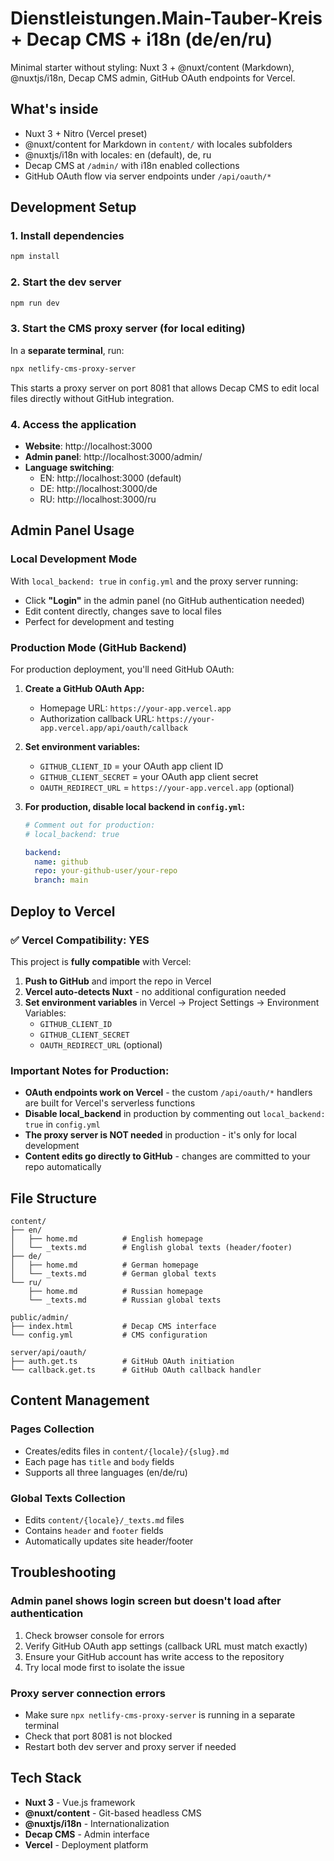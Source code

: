 #  Dienstleistungen.Main-Tauber-Kreis + Decap CMS + i18n (de/en/ru)

Minimal starter without styling: Nuxt 3 + @nuxt/content (Markdown), @nuxtjs/i18n, Decap CMS admin, GitHub OAuth endpoints for Vercel.

## What's inside

- Nuxt 3 + Nitro (Vercel preset)
- @nuxt/content for Markdown in `content/` with locales subfolders
- @nuxtjs/i18n with locales: en (default), de, ru
- Decap CMS at `/admin/` with i18n enabled collections
- GitHub OAuth flow via server endpoints under `/api/oauth/*`

## Development Setup

### 1. Install dependencies

```bash
npm install
```

### 2. Start the dev server

```bash
npm run dev
```

### 3. Start the CMS proxy server (for local editing)

In a **separate terminal**, run:

```bash
npx netlify-cms-proxy-server
```

This starts a proxy server on port 8081 that allows Decap CMS to edit local files directly without GitHub integration.

### 4. Access the application

- **Website**: http://localhost:3000
- **Admin panel**: http://localhost:3000/admin/
- **Language switching**:
  - EN: http://localhost:3000 (default)
  - DE: http://localhost:3000/de
  - RU: http://localhost:3000/ru

## Admin Panel Usage

### Local Development Mode

With `local_backend: true` in `config.yml` and the proxy server running:

- Click **"Login"** in the admin panel (no GitHub authentication needed)
- Edit content directly, changes save to local files
- Perfect for development and testing

### Production Mode (GitHub Backend)

For production deployment, you'll need GitHub OAuth:

1. **Create a GitHub OAuth App:**

   - Homepage URL: `https://your-app.vercel.app`
   - Authorization callback URL: `https://your-app.vercel.app/api/oauth/callback`
2. **Set environment variables:**

   - `GITHUB_CLIENT_ID` = your OAuth app client ID
   - `GITHUB_CLIENT_SECRET` = your OAuth app client secret
   - `OAUTH_REDIRECT_URL` = `https://your-app.vercel.app` (optional)
3. **For production, disable local backend in `config.yml`:**

   ```yaml
   # Comment out for production:
   # local_backend: true

   backend:
     name: github
     repo: your-github-user/your-repo
     branch: main
   ```

## Deploy to Vercel

### ✅ **Vercel Compatibility: YES**

This project is **fully compatible** with Vercel:

1. **Push to GitHub** and import the repo in Vercel
2. **Vercel auto-detects Nuxt** - no additional configuration needed
3. **Set environment variables** in Vercel → Project Settings → Environment Variables:
   - `GITHUB_CLIENT_ID`
   - `GITHUB_CLIENT_SECRET`
   - `OAUTH_REDIRECT_URL` (optional)

### Important Notes for Production:

- **OAuth endpoints work on Vercel** - the custom `/api/oauth/*` handlers are built for Vercel's serverless functions
- **Disable local_backend** in production by commenting out `local_backend: true` in `config.yml`
- **The proxy server is NOT needed** in production - it's only for local development
- **Content edits go directly to GitHub** - changes are committed to your repo automatically

## File Structure

```
content/
├── en/
│   ├── home.md          # English homepage
│   └── _texts.md        # English global texts (header/footer)
├── de/
│   ├── home.md          # German homepage  
│   └── _texts.md        # German global texts
└── ru/
    ├── home.md          # Russian homepage
    └── _texts.md        # Russian global texts

public/admin/
├── index.html           # Decap CMS interface
└── config.yml           # CMS configuration

server/api/oauth/
├── auth.get.ts          # GitHub OAuth initiation
└── callback.get.ts      # GitHub OAuth callback handler
```

## Content Management

### Pages Collection

- Creates/edits files in `content/{locale}/{slug}.md`
- Each page has `title` and `body` fields
- Supports all three languages (en/de/ru)

### Global Texts Collection

- Edits `content/{locale}/_texts.md` files
- Contains `header` and `footer` fields
- Automatically updates site header/footer

## Troubleshooting

### Admin panel shows login screen but doesn't load after authentication

1. Check browser console for errors
2. Verify GitHub OAuth app settings (callback URL must match exactly)
3. Ensure your GitHub account has write access to the repository
4. Try local mode first to isolate the issue

### Proxy server connection errors

- Make sure `npx netlify-cms-proxy-server` is running in a separate terminal
- Check that port 8081 is not blocked
- Restart both dev server and proxy server if needed

## Tech Stack

- **Nuxt 3** - Vue.js framework
- **@nuxt/content** - Git-based headless CMS
- **@nuxtjs/i18n** - Internationalization
- **Decap CMS** - Admin interface
- **Vercel** - Deployment platform
